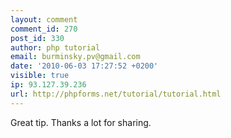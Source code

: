 ```yaml
---
layout: comment
comment_id: 270
post_id: 330
author: php tutorial
email: burminsky.pv@gmail.com
date: '2010-06-03 17:27:52 +0200'
visible: true
ip: 93.127.39.236
url: http://phpforms.net/tutorial/tutorial.html
---
```

Great tip. Thanks a lot for sharing.
